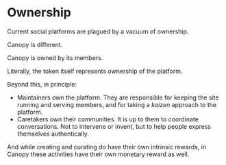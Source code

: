 # Ownership
Current social platforms are plagued by a vacuum of ownership.

Canopy is different.

Canopy is owned by its members.

Literally, the token itself represents ownership of the platform.

Beyond this, in principle:

* Maintainers own the platform. They are responsible for keeping the site running and serving members, and for taking a _kaizen_ approach to the platform.
* Caretakers own their communities. It is up to them to coordinate conversations. Not to intervene or invent, but to help people express themselves authentically.

And while creating and curating do have their own intrinsic rewards, in Canopy these activities have their own monetary reward as well.